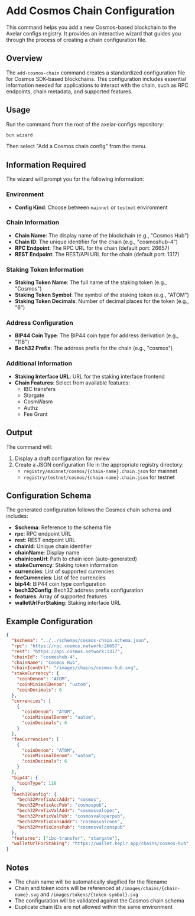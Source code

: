 # Add Cosmos Chain Configuration

This command helps you add a new Cosmos-based blockchain to the Axelar configs registry. It provides an interactive wizard that guides you through the process of creating a chain configuration file.

## Overview

The `add-cosmos-chain` command creates a standardized configuration file for Cosmos SDK-based blockchains. This configuration includes essential information needed for applications to interact with the chain, such as RPC endpoints, chain metadata, and supported features.

## Usage

Run the command from the root of the axelar-configs repository:

```bash
bun wizard
```

Then select "Add a Cosmos chain config" from the menu.

## Information Required

The wizard will prompt you for the following information:

### Environment

- **Config Kind**: Choose between `mainnet` or `testnet` environment

### Chain Information

- **Chain Name**: The display name of the blockchain (e.g., "Cosmos Hub")
- **Chain ID**: The unique identifier for the chain (e.g., "cosmoshub-4")
- **RPC Endpoint**: The RPC URL for the chain (default port: 26657)
- **REST Endpoint**: The REST/API URL for the chain (default port: 1317)

### Staking Token Information

- **Staking Token Name**: The full name of the staking token (e.g., "Cosmos")
- **Staking Token Symbol**: The symbol of the staking token (e.g., "ATOM")
- **Staking Token Decimals**: Number of decimal places for the token (e.g., "6")

### Address Configuration

- **BIP44 Coin Type**: The BIP44 coin type for address derivation (e.g., "118")
- **Bech32 Prefix**: The address prefix for the chain (e.g., "cosmos")

### Additional Information

- **Staking Interface URL**: URL for the staking interface frontend
- **Chain Features**: Select from available features:
  - IBC transfers
  - Stargate
  - CosmWasm
  - Authz
  - Fee Grant

## Output

The command will:

1. Display a draft configuration for review
2. Create a JSON configuration file in the appropriate registry directory:
   - `registry/mainnet/cosmos/{chain-name}.chain.json` for mainnet
   - `registry/testnet/cosmos/{chain-name}.chain.json` for testnet

## Configuration Schema

The generated configuration follows the Cosmos chain schema and includes:

- **$schema**: Reference to the schema file
- **rpc**: RPC endpoint URL
- **rest**: REST endpoint URL
- **chainId**: Unique chain identifier
- **chainName**: Display name
- **chainIconUrl**: Path to chain icon (auto-generated)
- **stakeCurrency**: Staking token information
- **currencies**: List of supported currencies
- **feeCurrencies**: List of fee currencies
- **bip44**: BIP44 coin type configuration
- **bech32Config**: Bech32 address prefix configuration
- **features**: Array of supported features
- **walletUrlForStaking**: Staking interface URL

## Example Configuration

```json
{
  "$schema": "../../schemas/cosmos-chain.schema.json",
  "rpc": "https://rpc.cosmos.network:26657",
  "rest": "https://api.cosmos.network:1317",
  "chainId": "cosmoshub-4",
  "chainName": "Cosmos Hub",
  "chainIconUrl": "/images/chains/cosmos-hub.svg",
  "stakeCurrency": {
    "coinDenom": "ATOM",
    "coinMinimalDenom": "uatom",
    "coinDecimals": 6
  },
  "currencies": [
    {
      "coinDenom": "ATOM",
      "coinMinimalDenom": "uatom",
      "coinDecimals": 6
    }
  ],
  "feeCurrencies": [
    {
      "coinDenom": "ATOM",
      "coinMinimalDenom": "uatom",
      "coinDecimals": 6
    }
  ],
  "bip44": {
    "coinType": 118
  },
  "bech32Config": {
    "bech32PrefixAccAddr": "cosmos",
    "bech32PrefixAccPub": "cosmospub",
    "bech32PrefixValAddr": "cosmosvaloper",
    "bech32PrefixValPub": "cosmosvaloperpub",
    "bech32PrefixConsAddr": "cosmosvalcons",
    "bech32PrefixConsPub": "cosmosvalconspub"
  },
  "features": ["ibc-transfer", "stargate"],
  "walletUrlForStaking": "https://wallet.keplr.app/chains/cosmos-hub"
}
```

## Notes

- The chain name will be automatically slugified for the filename
- Chain and token icons will be referenced at `/images/chains/{chain-name}.svg` and `/images/tokens/{token-symbol}.svg`
- The configuration will be validated against the Cosmos chain schema
- Duplicate chain IDs are not allowed within the same environment
